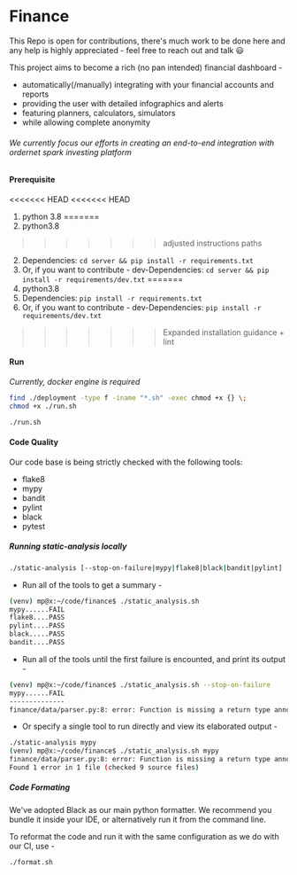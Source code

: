 # Finance

This Repo is open for contributions, there's
much work to be done here and any help is highly
appreciated - feel free to reach out and talk :smiley:

This project aims to become a rich (no pan intended) financial dashboard -

- automatically(/manually) integrating with your financial accounts and reports
- providing the user with detailed infographics and alerts
- featuring planners, calculators, simulators
- while allowing complete anonymity

###### We currently focus our efforts in creating an end-to-end integration with ordernet spark investing platform

#### Prerequisite

<<<<<<< HEAD
<<<<<<< HEAD
1. python 3.8
=======
1. python3.8
>>>>>>> adjusted instructions paths
2. Dependencies: `cd server && pip install -r requirements.txt`
3. Or, if you want to contribute - dev-Dependencies: `cd server && pip install -r requirements/dev.txt`
=======
1. python3.8
2. Dependencies: `pip install -r requirements.txt`
3. Or, if you want to contribute - dev-Dependencies: `pip install -r requirements/dev.txt`
>>>>>>> Expanded installation guidance + lint

#### Run

_Currently, docker engine is required_

```bash
find ./deployment -type f -iname "*.sh" -exec chmod +x {} \;
chmod +x ./run.sh

./run.sh
```

#### Code Quality

Our code base is being strictly checked with the following tools:

- flake8
- mypy
- bandit
- pylint
- black
- pytest

##### Running static-analysis locally

```bash
./static-analysis [--stop-on-failure|mypy|flake8|black|bandit|pylint]
```

- Run all of the tools to get a summary -

```bash
(venv) mp@x:~/code/finance$ ./static_analysis.sh
mypy......FAIL
flake8....PASS
pylint....PASS
black.....PASS
bandit....PASS
```

- Run all of the tools until the first failure is encounted, and print its output -

```bash
(venv) mp@x:~/code/finance$ ./static_analysis.sh --stop-on-failure
mypy......FAIL
--------------
finance/data/parser.py:8: error: Function is missing a return type annotation
```

- Or specify a single tool to run directly and view its elaborated output -

```bash
./static-analysis mypy
(venv) mp@x:~/code/finance$ ./static_analysis.sh mypy
finance/data/parser.py:8: error: Function is missing a return type annotation
Found 1 error in 1 file (checked 9 source files)
```

##### Code Formating

We've adopted Black as our main python formatter.
We recommend you bundle it inside your IDE, or alternatively run it from the command line.

To reformat the code and run it with the same configuration as we do with our CI, use -

```bash
./format.sh
```
